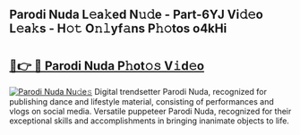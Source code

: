 ## Parodi Nuda L𝚎a𝚔ed N𝚞𝚍e - Part-6YJ Vi𝚍𝚎o L𝚎a𝚔s - H𝚘𝚝 O𝚗𝚕yf𝚊ns P𝚑𝚘tos o4kHi

# <h2><a href="http://kf0kz9r.oniu.top/?m=Parodi+Nuda">🔗👉 🔴 Parodi Nuda P𝚑ot𝚘𝚜 V𝚒d𝚎o</a></h2>

[![Parodi Nuda Nu𝚍e𝚜](https://i.imgur.com/0qMVB7G.gif)](http://kf0kz9r.oniu.top/?m=Parodi+Nuda)
Digital trendsetter Parodi Nuda, recognized for publishing dance and lifestyle material, consisting of performances and vlogs on social media. Versatile puppeteer Parodi Nuda, recognized for their exceptional skills and accomplishments in bringing inanimate objects to life.  
